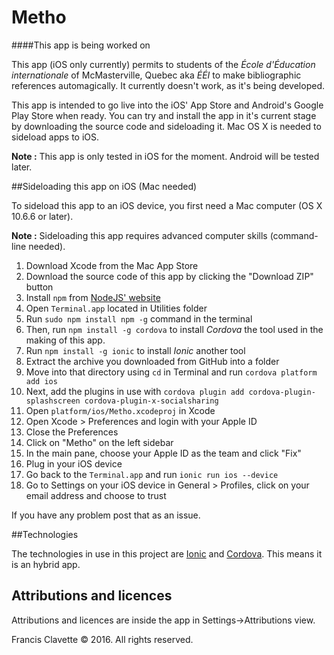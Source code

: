 # Metho
####This app is being worked on

This app (iOS only currently) permits to students of the *École d'Éducation internationale* of McMasterville, Quebec aka *ÉÉI* to make bibliographic references automagically. It currently doesn't work, as it's being developed. 

This app is intended to go live into the iOS' App Store and Android's Google Play Store when ready. You can try and install the app in it's current stage by downloading the source code and sideloading it. Mac OS X is needed to sideload apps to iOS.

**Note :** This app is only tested in iOS for the moment. Android will be tested later.

##Sideloading this app on iOS (Mac needed)

To sideload this app to an iOS device, you first need a Mac computer (OS X 10.6.6 or later).

**Note :** Sideloading this app requires advanced computer skills (command-line needed).

1. Download Xcode from the Mac App Store
2. Download the source code of this app by clicking the "Download ZIP" button
3. Install `npm` from [NodeJS' website](nodejs.org)
4. Open `Terminal.app` located in Utilities folder
5. Run `sudo npm install npm -g` command in the terminal
6. Then, run `npm install -g cordova` to install *Cordova* the tool used in the making of this app.
7. Run `npm install -g ionic` to install *Ionic* another tool
8. Extract the archive you downloaded from GitHub into a folder
9. Move into that directory using `cd` in Terminal and run `cordova platform add ios`
10. Next, add the plugins in use with `cordova plugin add cordova-plugin-splashscreen cordova-plugin-x-socialsharing` 
11. Open `platform/ios/Metho.xcodeproj` in Xcode
12. Open Xcode > Preferences and login with your Apple ID
13. Close the Preferences
14. Click on "Metho" on the left sidebar
15. In the main pane, choose your Apple ID as the team and click "Fix"
16. Plug in your iOS device
17. Go back to the `Terminal.app` and run `ionic run ios --device`
18. Go to Settings on your iOS device in General > Profiles, click on your email address and choose to trust

If you have any problem post that as an issue.



##Technologies

The technologies in use in this project are [Ionic](ionicframework.com) and [Cordova](cordova.apache.org). This means it is an hybrid app.

## Attributions and licences

Attributions and licences are inside the app in Settings->Attributions view.



Francis Clavette © 2016. All rights reserved.
